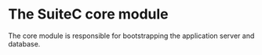 # The SuiteC core module

The core module is responsible for bootstrapping the application server
and database.